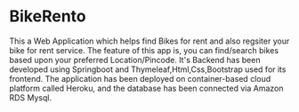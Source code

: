 # BikeRento
This a Web Application which helps find Bikes for rent and also regsiter your bike for rent service.
The feature of this app is, you can find/search bikes based upon your preferred Location/Pincode.
It's Backend has been developed using Springboot and Thymeleaf,Html,Css,Bootstrap used for its frontend.
The application has been deployed on container-based cloud platform called Heroku,
and the database has been connected via Amazon RDS Mysql.


